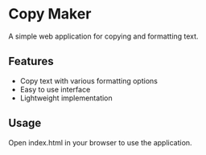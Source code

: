 # Copy Maker

A simple web application for copying and formatting text.

## Features
- Copy text with various formatting options
- Easy to use interface
- Lightweight implementation

## Usage
Open index.html in your browser to use the application.